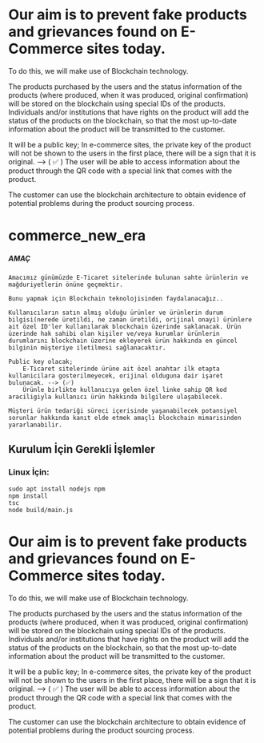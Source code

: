 # Our aim is to prevent fake products and grievances found on E-Commerce sites today.

To do this, we will make use of Blockchain technology.

The products purchased by the users and the status information of the products (where produced, when it was produced, original confirmation) will be stored on the blockchain using special IDs of the products. Individuals and/or institutions that have rights on the product will add the status of the products on the blockchain, so that the most up-to-date information about the product will be transmitted to the customer.

It will be a public key;
    In e-commerce sites, the private key of the product will not be shown to the users in the first place, there will be a sign that it is original. --> ( ✅ )
    The user will be able to access information about the product through the QR code with a special link that comes with the product.

The customer can use the blockchain architecture to obtain evidence of potential problems during the product sourcing process.


# commerce_new_era

##### AMAÇ
    Amacımız günümüzde E-Ticaret sitelerinde bulunan sahte ürünlerin ve mağduriyetlerin önüne geçmektir.
    
    Bunu yapmak için Blockchain teknolojisinden faydalanacağız..
    
    Kullanıcıların satın almış olduğu ürünler ve ürünlerin durum bilgisi(nerede üretildi, ne zaman üretildi, orijinal onayi) ürünlere ait özel ID'ler kullanılarak blockchain üzerinde saklanacak. Ürün üzerinde hak sahibi olan kişiler ve/veya kurumlar ürünlerin durumlarını blockchain üzerine ekleyerek ürün hakkında en güncel bilginin müşteriye iletilmesi sağlanacaktır. 
    
    Public key olacak;
        E-Ticaret sitelerinde ürüne ait özel anahtar ilk etapta kullanicilara gosterilmeyecek, orijinal olduguna dair işaret bulunacak. --> (✅)
        Ürünle birlikte kullanıcıya gelen özel linke sahip QR kod araciligiyla kullanıcı ürün hakkında bilgilere ulaşabilecek.
    
    Müşteri ürün tedariği süreci içerisinde yaşanabilecek potansiyel sorunlar hakkında kanıt elde etmek amaçlı blockchain mimarisinden yararlanabilir.

## Kurulum İçin Gerekli İşlemler

### Linux İçin:
```
sudo apt install nodejs npm
npm install
tsc
node build/main.js
```

# Our aim is to prevent fake products and grievances found on E-Commerce sites today.

To do this, we will make use of Blockchain technology.

The products purchased by the users and the status information of the products (where produced, when it was produced, original confirmation) will be stored on the blockchain using special IDs of the products. Individuals and/or institutions that have rights on the product will add the status of the products on the blockchain, so that the most up-to-date information about the product will be transmitted to the customer.

It will be a public key;
    In e-commerce sites, the private key of the product will not be shown to the users in the first place, there will be a sign that it is original. --> ( ✅ )
    The user will be able to access information about the product through the QR code with a special link that comes with the product.

The customer can use the blockchain architecture to obtain evidence of potential problems during the product sourcing process.
